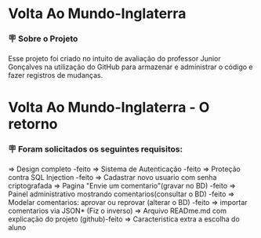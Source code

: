 # Volta Ao Mundo-Inglaterra



### 🪧 Sobre o Projeto

Esse projeto foi criado no intuito de avaliação do professor Junior Gonçalves na  utilização do GitHub para armazenar e administrar o código e fazer  registros de mudanças. 

# Volta Ao Mundo-Inglaterra - O retorno 

### 🪧 Foram solicitados os seguintes requisitos:

=> Design completo -feito
=> Sistema de Autenticação -feito
=> Proteção contra SQL Injection -feito
=> Cadastrar novo usuario com senha criptografada
=> Pagina "Envie um comentario"(gravar no BD) -feito
=> Painel administrativo mostrando comentarios(consultar o BD) -feito
=> Modelar comentarios: aprovar ou reprovar (alterar o BD) -feito
=> importar comentarios via JSON* (Fiz o inverso)
=> Arquivo READme.md com explicação do projeto (github)-feito
=> Caracteristica extra a escolha do aluno
